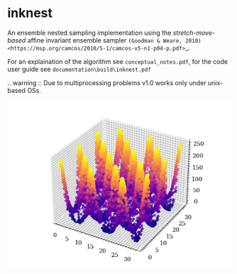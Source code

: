 inknest
=======

An ensemble nested sampling implementation using the *stretch-move-based* affine invariant ensemble sampler `(Goodman & Weare, 2010) <https://msp.org/camcos/2010/5-1/camcos-v5-n1-p04-p.pdf>`_.

For an explaination of the algorithm see ``conceptual_notes.pdf``, for the code user guide see ``documentation\build\inknest.pdf``

.. warning ::
    Due to multiprocessing problems v1.0 works only under unix-based OSs.

![eggbox](Presentazione/eggbox.png)
